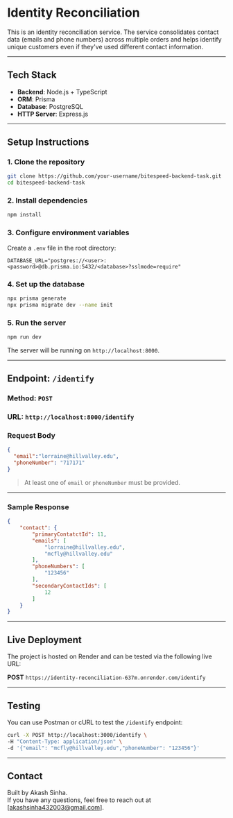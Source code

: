 # Identity Reconciliation

This is an identity reconciliation service. The service consolidates contact data (emails and phone numbers) across multiple orders and helps identify unique customers even if they've used different contact information.

---

## Tech Stack

- **Backend**: Node.js + TypeScript  
- **ORM**: Prisma  
- **Database**: PostgreSQL  
- **HTTP Server**: Express.js

---

## Setup Instructions

### 1. Clone the repository
```bash
git clone https://github.com/your-username/bitespeed-backend-task.git
cd bitespeed-backend-task
```

### 2. Install dependencies
```bash
npm install
```

### 3. Configure environment variables

Create a `.env` file in the root directory:

```
DATABASE_URL="postgres://<user>:<password>@db.prisma.io:5432/<database>?sslmode=require"
```

### 4. Set up the database
```bash
npx prisma generate
npx prisma migrate dev --name init
```

### 5. Run the server
```bash
npm run dev
```

The server will be running on `http://localhost:8000`.

---

## Endpoint: `/identify`

### Method: `POST`

### URL: `http://localhost:8000/identify`

### Request Body

```json
{
  "email":"lorraine@hillvalley.edu",
  "phoneNumber": "717171"
}
```

> At least one of `email` or `phoneNumber` must be provided.

---

### Sample Response

```json
{
    "contact": {
        "primaryContatctId": 11,
        "emails": [
            "lorraine@hillvalley.edu",
            "mcfly@hillvalley.edu"
        ],
        "phoneNumbers": [
            "123456"
        ],
        "secondaryContactIds": [
            12
        ]
    }
}
```

---

## Live Deployment

The project is hosted on Render and can be tested via the following live URL:

**POST** `https://identity-reconciliation-637m.onrender.com/identify`

---

## Testing

You can use Postman or cURL to test the `/identify` endpoint:

```bash
curl -X POST http://localhost:3000/identify \
-H "Content-Type: application/json" \
-d '{"email": "mcfly@hillvalley.edu","phoneNumber": "123456"}'
```

---

## Contact

Built by Akash Sinha.  
If you have any questions, feel free to reach out at [akashsinha432003@gmail.com].
